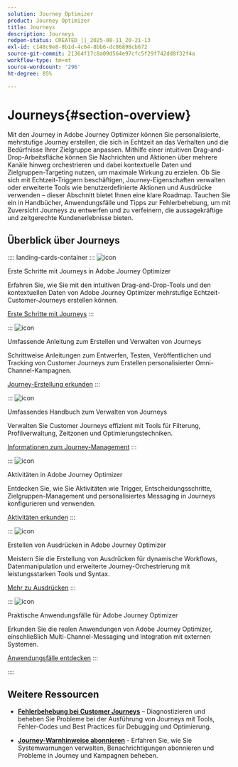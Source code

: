 ```yaml
---
solution: Journey Optimizer
product: Journey Optimizer
title: Journeys
description: Journeys
redpen-status: CREATED_||_2025-08-11_20-21-13
exl-id: c148c9e8-8b1d-4c64-8bb6-dc86898cb672
source-git-commit: 21364f17c8a09d564e97cfc5f29f742dd8f32f4a
workflow-type: tm+mt
source-wordcount: '296'
ht-degree: 85%

---
```


# Journeys{#section-overview}

Mit den Journey in Adobe Journey Optimizer können Sie personalisierte, mehrstufige Journey erstellen, die sich in Echtzeit an das Verhalten und die Bedürfnisse Ihrer Zielgruppe anpassen. Mithilfe einer intuitiven Drag-and-Drop-Arbeitsfläche können Sie Nachrichten und Aktionen über mehrere Kanäle hinweg orchestrieren und dabei kontextuelle Daten und Zielgruppen-Targeting nutzen, um maximale Wirkung zu erzielen. Ob Sie sich mit Echtzeit-Triggern beschäftigen, Journey-Eigenschaften verwalten oder erweiterte Tools wie benutzerdefinierte Aktionen und Ausdrücke verwenden – dieser Abschnitt bietet Ihnen eine klare Roadmap. Tauchen Sie ein in Handbücher, Anwendungsfälle und Tipps zur Fehlerbehebung, um mit Zuversicht Journeys zu entwerfen und zu verfeinern, die aussagekräftige und zeitgerechte Kundenerlebnisse bieten.

## Überblick über Journeys

:::: landing-cards-container
:::
![icon](https://cdn.experienceleague.adobe.com/icons/circle-play.svg?lang=de)

Erste Schritte mit Journeys in Adobe Journey Optimizer

Erfahren Sie, wie Sie mit den intuitiven Drag-and-Drop-Tools und den kontextuellen Daten von Adobe Journey Optimizer mehrstufige Echtzeit-Customer-Journeys erstellen können.

[Erste Schritte mit Journeys](../using/building-journeys/journey.md)
:::

:::
![icon](https://cdn.experienceleague.adobe.com/icons/list-check.svg?lang=de)

Umfassende Anleitung zum Erstellen und Verwalten von Journeys

Schrittweise Anleitungen zum Entwerfen, Testen, Veröffentlichen und Tracking von Customer Journeys zum Erstellen personalisierter Omni-Channel-Kampagnen.

[Journey-Erstellung erkunden](create-journey-landing-page.md)
:::

:::
![icon](https://cdn.experienceleague.adobe.com/icons/gear.svg?lang=de)

Umfassendes Handbuch zum Verwalten von Journeys

Verwalten Sie Customer Journeys effizient mit Tools für Filterung, Profilverwaltung, Zeitzonen und Optimierungstechniken.

[Informationen zum Journey-Management](manage-journey-landing-page.md)
:::

:::
![icon](https://cdn.experienceleague.adobe.com/icons/puzzle-piece.svg?lang=de)

Aktivitäten in Adobe Journey Optimizer

Entdecken Sie, wie Sie Aktivitäten wie Trigger, Entscheidungsschritte, Zielgruppen-Management und personalisiertes Messaging in Journeys konfigurieren und verwenden.

[Aktivitäten erkunden](about-journey-building-landing-page.md)
:::

:::
![icon](https://cdn.experienceleague.adobe.com/icons/code-branch.svg?lang=de)

Erstellen von Ausdrücken in Adobe Journey Optimizer

Meistern Sie die Erstellung von Ausdrücken für dynamische Workflows, Datenmanipulation und erweiterte Journey-Orchestrierung mit leistungsstarken Tools und Syntax.

[Mehr zu Ausdrücken](building-advanced-conditions-journeys-landing-page.md)
:::

:::
![icon](https://cdn.experienceleague.adobe.com/icons/bullseye.svg?lang=de)

Praktische Anwendungsfälle für Adobe Journey Optimizer

Erkunden Sie die realen Anwendungen von Adobe Journey Optimizer, einschließlich Multi-Channel-Messaging und Integration mit externen Systemen.

[Anwendungsfälle entdecken](journey-use-cases-landing-page.md)
:::

::::


## Weitere Ressourcen

- **[Fehlerbehebung bei Customer Journeys](troubleshoot-journey-landing-page.md)** – Diagnostizieren und beheben Sie Probleme bei der Ausführung von Journeys mit Tools, Fehler-Codes und Best Practices für Debugging und Optimierung.

- **[Journey-Warnhinweise abonnieren](../using/reports/alerts.md)** - Erfahren Sie, wie Sie Systemwarnungen verwalten, Benachrichtigungen abonnieren und Probleme in Journey und Kampagnen beheben.


